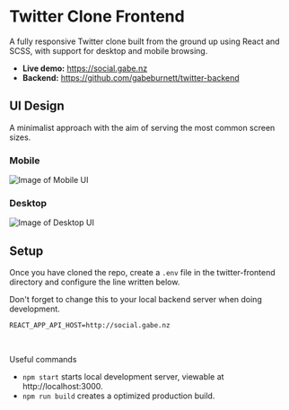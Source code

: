 # Twitter Clone Frontend

A fully responsive Twitter clone built from the ground up using React and SCSS, with support for desktop and mobile browsing.
- **Live demo:** https://social.gabe.nz
- **Backend:** https://github.com/gabeburnett/twitter-backend

## UI Design
A minimalist approach with the aim of serving the most common screen sizes.

### Mobile

![Image of Mobile UI](https://i.imgur.com/AR1m15h.png)

### Desktop

![Image of Desktop UI](https://i.imgur.com/mxIJA9J.png)

## Setup

Once you have cloned the repo, create a `.env` file in the twitter-frontend directory and configure the line written below.

Don't forget to change this to your local backend server when doing development.
```
REACT_APP_API_HOST=http://social.gabe.nz
```

<br/>

Useful commands
- `npm start` starts local development server, viewable at http://localhost:3000.
- `npm run build` creates a optimized production build.